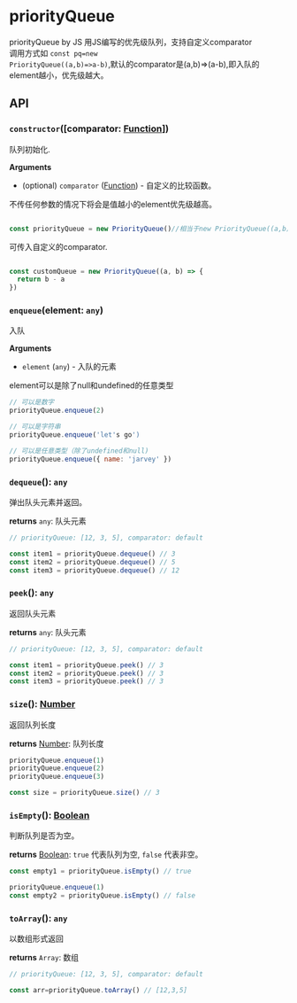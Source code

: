 # priorityQueue
priorityQueue by JS
用JS编写的优先级队列，支持自定义comparator<br>
调用方式如 <code>const pq=new PriorityQueue((a,b)=>a-b)</code>,默认的comparator是(a,b)=>(a-b),即入队的element越小，优先级越大。

## API

### `constructor`([comparator: [Function][]])

队列初始化.

**Arguments**

- (optional) `comparator` ([Function][]) - 自定义的比较函数。


不传任何参数的情况下将会是值越小的element优先级越高。
```javascript

const priorityQueue = new PriorityQueue()//相当于new PriorityQueue((a,b)=>a-b)
```
可传入自定义的comparator.

```javascript

const customQueue = new PriorityQueue((a, b) => {
  return b - a
})
```

### `enqueue`(element: `any`)

入队

**Arguments**

- `element` (`any`) - 入队的元素

element可以是除了null和undefined的任意类型
```javascript
// 可以是数字
priorityQueue.enqueue(2)

// 可以是字符串
priorityQueue.enqueue('let's go')

// 可以是任意类型（除了undefined和null)
priorityQueue.enqueue({ name: 'jarvey' })
```

### `dequeue`(): `any`

弹出队头元素并返回。

**returns** `any`: 队头元素

```javascript
// priorityQueue: [12, 3, 5], comparator: default

const item1 = priorityQueue.dequeue() // 3
const item2 = priorityQueue.dequeue() // 5
const item3 = priorityQueue.dequeue() // 12
```

### `peek`(): `any`

返回队头元素

**returns** `any`: 队头元素

```javascript
// priorityQueue: [12, 3, 5], comparator: default

const item1 = priorityQueue.peek() // 3
const item2 = priorityQueue.peek() // 3
const item3 = priorityQueue.peek() // 3
```

### `size`(): [Number][]

返回队列长度

**returns** [Number][]: 队列长度

```javascript
priorityQueue.enqueue(1)
priorityQueue.enqueue(2)
priorityQueue.enqueue(3)

const size = priorityQueue.size() // 3
```

### `isEmpty`(): [Boolean][]

判断队列是否为空。

**returns** [Boolean][]: `true` 代表队列为空, `false` 代表非空。

```javascript
const empty1 = priorityQueue.isEmpty() // true

priorityQueue.enqueue(1)
const empty2 = priorityQueue.isEmpty() // false
```

### `toArray`(): `any`

以数组形式返回

**returns** `Array`: 数组

```javascript
// priorityQueue: [12, 3, 5], comparator: default

const arr=priorityQueue.toArray() // [12,3,5]
```

[Function]: https://mdn.io/function
[Number]: https://mdn.io/number
[Boolean]: https://mdn.io/boolean
